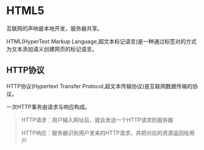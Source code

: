 # HTML5

互联网的声响是本地开发，服务器共享。

HTML\(HyperText Markup Language,超文本标记语言\)是一种通过标签对的方式为文本添加语义创建网页的标记语言。

## HTTP协议

HTTP协议\(Hypertext Transfer Protocol,超文本传输协议\)是互联网数据传输的协议。

一次HTTP事务由请求与响应构成。

> HTTP请求：用户输入网址后，就会发送一个HTTP请求到服务器
>
> HTTP响应：服务器识别用户发来的HTTP请求，并把对应的资源返回给用户


